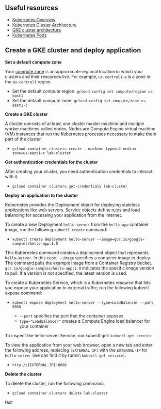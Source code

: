 ## Useful resources

* [Kubernetes Overview](https://kubernetes.io/docs/concepts/overview/)
* [Kubernetes Cluster Architecture](https://kubernetes.io/docs/concepts/architecture/)
* [GKE cluster architecture](https://cloud.google.com/kubernetes-engine/docs/concepts/cluster-architecture)
* [Kubernetes Pods](https://kubernetes.io/docs/concepts/workloads/pods/)

## Create a GKE cluster and deploy application

**Set a default compute zone**

Your [compute zone](https://cloud.google.com/compute/docs/regions-zones/#available) is an approximate regional location in which your clusters and their resources live. For example, `us-central1-a` is a zone in the `us-central1` region.

* Set the default compute region: `gcloud config set compute/region us-east1`
* Set the default compute zone: `gcloud config set compute/zone us-east1-c`

**Create a GKE cluster**

A cluster consists of at least one cluster master machine and multiple worker machines called nodes. Nodes are Compute Engine virtual machine (VM) instances that run the Kubernetes processes necessary to make them part of the cluster.

* `gcloud container clusters create --machine-type=e2-medium --zone=us-east1-c lab-cluster`

**Get authentication credentials for the cluster**

After creating your cluster, you need authentication credentials to interact with it.

* `gcloud container clusters get-credentials lab-cluster`

**Deploy an application to the cluster**

Kubernetes provides the Deployment object for deploying stateless applications like web servers. Service objects define rules and load balancing for accessing your application from the internet.

To create a new Deployment `hello-server` from the `hello-app` container image, run the following `kubectl create` command:

* `kubectl create deployment hello-server --image=gcr.io/google-samples/hello-app:1.0`

This Kubernetes command creates a deployment object that represents `hello-server`. In this case, `--image` specifies a container image to deploy. The command pulls the example image from a Container Registry bucket. `gcr.io/google-samples/hello-app:1.0` indicates the specific image version to pull. If a version is not specified, the latest version is used.

To create a Kubernetes Service, which is a Kubernetes resource that lets you expose your application to external traffic, run the following kubectl expose command:

* `kubectl expose deployment hello-server --type=LoadBalancer --port 8080`

  * `--port` specifies the port that the container exposes
  * `type="LoadBalancer"` creates a Compute Engine load balancer for your container

To inspect the hello-server Service, run kubectl get: `kubectl get service`

To view the application from your web browser, open a new tab and enter the following address, replacing `[EXTERNAL IP]` with the `EXTERNAL-IP` for `hello-server` (we can find it by runnin `kubectl get service`).

* `http://[EXTERNAL-IP]:8080`

**Delete the cluster**

To delete the cluster, run the following command:

* `gcloud container clusters delete lab-cluster`

text







